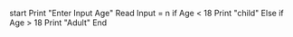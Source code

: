 start
Print "Enter Input Age"
Read Input = n
if Age < 18
Print "child"
Else if Age > 18
Print "Adult"
End